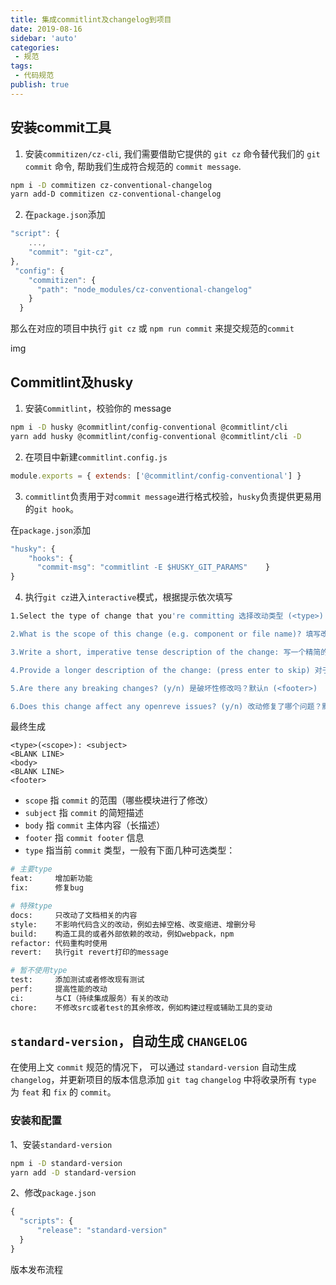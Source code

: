 ```yaml
---
title: 集成commitlint及changelog到项目
date: 2019-08-16
sidebar: 'auto'
categories:
 - 规范
tags:
 - 代码规范
publish: true
---
```



## 安装commit工具
1.  安装`commitizen/cz-cli`, 我们需要借助它提供的 `git cz` 命令替代我们的 `git commit` 命令, 帮助我们生成符合规范的 `commit message`.

```sh
npm i -D commitizen cz-conventional-changelog
yarn add-D commitizen cz-conventional-changelog
```
2. 在`package.json`添加
```js
"script": {
    ...,
    "commit": "git-cz",
},
 "config": {
    "commitizen": {
      "path": "node_modules/cz-conventional-changelog"
    }
  }
```
那么在对应的项目中执行 `git cz` 或  `npm run commit` 来提交规范的`commit`

img

## Commitlint及husky
1. 安装`Commitlint`，校验你的 message

```sh
npm i -D husky @commitlint/config-conventional @commitlint/cli
yarn add husky @commitlint/config-conventional @commitlint/cli -D
```

2. 在项目中新建`commitlint.config.js`
```js
module.exports = { extends: ['@commitlint/config-conventional'] }
```

3. `commitlint`负责用于对`commit message`进行格式校验，`husky`负责提供更易用的`git hook`。  

在`package.json`添加
```js
"husky": {
    "hooks": {
      "commit-msg": "commitlint -E $HUSKY_GIT_PARAMS"    }
}
```

4. 执行`git cz`进入`interactive`模式，根据提示依次填写
```sh
1.Select the type of change that you're committing 选择改动类型 (<type>)

2.What is the scope of this change (e.g. component or file name)? 填写改动范围 (<scope>)

3.Write a short, imperative tense description of the change: 写一个精简的描述 (<subject>)

4.Provide a longer description of the change: (press enter to skip) 对于改动写一段长描述 (<body>)

5.Are there any breaking changes? (y/n) 是破坏性修改吗？默认n (<footer>)

6.Does this change affect any openreve issues? (y/n) 改动修复了哪个问题？默认n (<footer>)
```
最终生成
```
<type>(<scope>): <subject>
<BLANK LINE>
<body>
<BLANK LINE>
<footer>
```

- `scope` 指 `commit` 的范围（哪些模块进行了修改）
- `subject` 指 `commit` 的简短描述
- `body` 指 `commit` 主体内容（长描述）
- `footer` 指 `commit footer` 信息
- `type` 指当前 `commit` 类型，一般有下面几种可选类型：
```sh
# 主要type
feat:     增加新功能
fix:      修复bug

# 特殊type
docs:     只改动了文档相关的内容
style:    不影响代码含义的改动，例如去掉空格、改变缩进、增删分号
build:    构造工具的或者外部依赖的改动，例如webpack，npm
refactor: 代码重构时使用
revert:   执行git revert打印的message

# 暂不使用type
test:     添加测试或者修改现有测试
perf:     提高性能的改动
ci:       与CI（持续集成服务）有关的改动
chore:    不修改src或者test的其余修改，例如构建过程或辅助工具的变动
```

## `standard-version`，自动生成 `CHANGELOG`
在使用上文 `commit` 规范的情况下， 可以通过 `standard-version` 自动生成 `changelog`，并更新项目的版本信息添加 `git tag` `changelog` 中将收录所有 `type` 为 `feat` 和 `fix` 的 `commit`。

### 安装和配置
1、安装`standard-version`
```sh
npm i -D standard-version
yarn add -D standard-version
```
2、修改`package.json`
```js
{
  "scripts": {
      "release": "standard-version"
  }
}
```
版本发布流程


